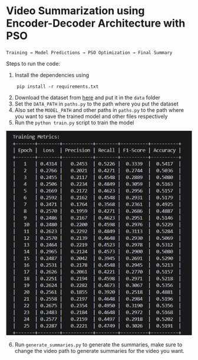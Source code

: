 # Video Summarization using Encoder-Decoder Architecture with PSO

`Training → Model Predictions → PSO Optimization → Final Summary`

Steps to run the code:

1. Install the dependencies using 
```shell
    pip install -r requirements.txt
```
2. Download the dataset from [here](https://zenodo.org/records/4884870) and put it in the `data` folder
3. Set the `DATA_PATH` in `paths.py` to the path where you put the dataset
4. Also set the `MODEL_PATH` and other paths in `paths.py` to the path where you want to save the trained model and other files respectively
5. Run the `python train.py` script to train the model

![alt text](metrics.png)

6. Run `generate_summaries.py` to generate the summaries, make sure to change the video path to generate summaries for the video you want.
